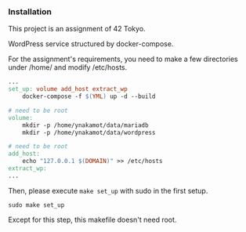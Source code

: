 ### Installation

This project is an assignment of 42 Tokyo.

WordPress service structured by docker-compose.

For the assignment's requirements, you need to make a few directories under /home/ and modify /etc/hosts.

```Makefile
...
set_up: volume add_host extract_wp
	docker-compose -f $(YML) up -d --build

# need to be root
volume:
	mkdir -p /home/ynakamot/data/mariadb
	mkdir -p /home/ynakamot/data/wordpress

# need to be root
add_host:
	echo "127.0.0.1 $(DOMAIN)" >> /etc/hosts
extract_wp:
...
```

Then, please execute `make set_up` with sudo in the first setup.


```shell
sudo make set_up
```

Except for this step, this makefile doesn't need root.

